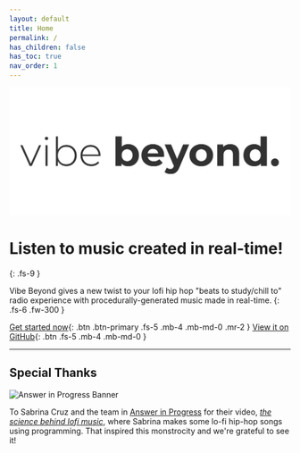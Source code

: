 ```yaml
---
layout: default
title: Home
permalink: /
has_children: false
has_toc: true
nav_order: 1
---
```


![Vibe Beyond logo](../images/vb_logo.svg)

# Listen to music created in real-time!
{: .fs-9 }

Vibe Beyond gives a new twist to your lofi hip hop "beats to study/chill to" radio experience with procedurally-generated music made in real-time.
{: .fs-6 .fw-300 }

[Get started now](getting-started.md){: .btn .btn-primary .fs-5 .mb-4 .mb-md-0 .mr-2 }
[View it on GitHub][repo]{: .btn .fs-5 .mb-4 .mb-md-0 }

----

## Special Thanks

![Answer in Progress Banner](https://yt3.googleusercontent.com/Ckclk241_Ymes6HimCEpHKI12K5cI-5JRfGmChQnSZU2ZcYc5ZBa-8W8LEzcW3NCVVXuH__Btg=w2120-fcrop64=1,00005a57ffffa5a8-k-c0xffffffff-no-nd-rj)

To Sabrina Cruz and the team in [Answer in Progress](https://www.youtube.com/@answerinprogress) for their video, [*the science behind lofi music*](https://www.youtube.com/watch?v=OeFujF6LdAM), where Sabrina makes some lo-fi hip-hop songs using programming. That inspired this monstrocity and we're grateful to see it!

<!-- MARKDOWN LINKS & IMAGES -->
<!-- https://www.markdownguide.org/basic-syntax/#reference-style-links -->

[repo]: https://github.com/dariustb/VibeBeyond
[docs]: https://dariustb.github.io/VibeBeyond/
